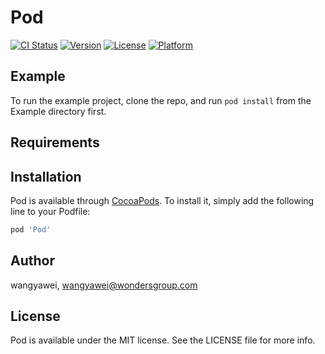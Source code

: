 # Pod

[![CI Status](https://img.shields.io/travis/wangyawei/Pod.svg?style=flat)](https://travis-ci.org/wangyawei/Pod)
[![Version](https://img.shields.io/cocoapods/v/Pod.svg?style=flat)](https://cocoapods.org/pods/Pod)
[![License](https://img.shields.io/cocoapods/l/Pod.svg?style=flat)](https://cocoapods.org/pods/Pod)
[![Platform](https://img.shields.io/cocoapods/p/Pod.svg?style=flat)](https://cocoapods.org/pods/Pod)

## Example

To run the example project, clone the repo, and run `pod install` from the Example directory first.

## Requirements

## Installation

Pod is available through [CocoaPods](https://cocoapods.org). To install
it, simply add the following line to your Podfile:

```ruby
pod 'Pod'
```

## Author

wangyawei, wangyawei@wondersgroup.com

## License

Pod is available under the MIT license. See the LICENSE file for more info.
